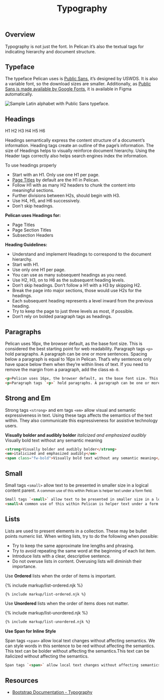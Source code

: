 ﻿---
title: Typography
summary: Guidelines for presenting textual information.
tags: typography, font, typeface
layout: guide
eleventyNavigation:
  key: Typography
  parent: Foundation
  order: 8
  excerpt: Guidelines for presenting textual information.
  img: /img/illustrations/illus-typography.svg
---

## Overview

Typography is not just the font. In Pelican it’s also the textual tags for indicating hierarchy and document structure.

## Typeface

The typeface Pelican uses is <a href="https://public-sans.digital.gov/" target="_blank">Public Sans</a>, it’s designed by USWDS. It is also a variable font, so the download sizes are smaller. Additionally, as <a href="https://fonts.google.com/specimen/Public+Sans" target="_blank">Public Sans is made available by Google Fonts</a>, it is available in Figma automatically.

<div class="row mb-12">
  <div class="col-12">
    <img alt="Sample Latin alphabet with Public Sans typeface." class="img-fluid" src="/img/illustrations/typography-typeface.svg">
  </div>
</div>

## Headings

<p>
  <span class="h1">H1</span> <span class="h2">H2</span> <span class="h3">H3</span> <span class="h4">H4</span> <span class="h5">H5</span> <span class="h6">H6</span>
</p>

Headings semantically express the content structure of a document’s information. Heading tags create an outline of the page’s information. The size of Headings helps to visually reinforce document hierarchy. Using the Header tags correctly also helps search engines index the information.

To use headings properly

- Start with an H1. Only use one H1 per page.
- [Page Titles](/components/page-title/) by default are the H1 in Pelican.
- Follow H1 with as many H2 headers to chunk the content into meaningful sections.
- Further divisions between H2s, should begin with H3.
- Use H4, H5, and H6 successively.
- Don’t skip headings.

**Pelican uses Headings for:**

- Page Titles
- Page Section Titles
- Subsection Headers

**Heading Guidelines:**

- Understand and implement Headings to correspond to the document hierarchy.
- Start with H1. 
- Use only one H1 per page.
- You can use as many subsequent headings as you need.
- Use H2, H3, on to H6 as the subsequent heading levels.
- Don’t skip headings. Don’t follow a H1 with a H3 by skipping H2.
- Break the page into major sections, those would use H2s for the headings.
- Each subsequent heading represents a level inward from the previous heading.
- Try to keep the page to just three levels as most, if possible.
- Don’t rely on bolded paragraph tags as headings.

## Paragraphs

Pelican uses 16px, the browser default, as the base font size. This is considered the best starting point for web readability. Paragraph tags `<p>` hold paragraphs. A paragraph can be one or more sentences. Spacing below a paragraph is equal to 16px in Pelican. That’s why sentences only have space below them when they’re within  lines of text. If you need to remove the margin from a paragraph, add the class `mb-0`.

```html
<p>Pelican uses 16px, the browser default, as the base font size. This is considered the best starting point for web readability.</p>
<p>Paragraph tags `<p>` hold paragraphs. A paragraph can be one or more sentences. Spacing below a paragraph is equal to 16px in Pelican. That’s why sentences only have space below them when they’re not within other lines of text. If you need to remove the margin from a paragraph, add the class `mb-0`.</p>
```
## Strong and Em

Strong tags `<strong>` and em tags `<em>` allow visual and semantic expressiveness in text. Using these tags affects the semantics of the text within. They also communicate this expressiveness for assistive technology users. 

<strong>Visually bolder and audibly bolder</strong>
<em>italicized and emphasized audibly</em>
<span class="fw-bold">Visually bold text without any semantic meaning</span>

```html
<strong>Visually bolder and audibly bolder</strong>
<em>italicized and emphasized audibly</em>
<span class="fw-bold">Visually bold text without any semantic meaning</span>
```

## Small

Small tags `<small>` allow text to be presented in smaller size in a logical content parent. 
<small>A common use of this within Pelican is helper text under a form field.</small>

```html
Small tags `<small>` allow text to be presented in smaller size in a logical content parent. 
<small>A common use of this within Pelican is helper text under a form field.</small>
```

## Lists

Lists are used to present elements in a collection. These may be bullet points numeric list. When writing lists, try to do the following when possible:

* Try to keep the same approximate line lengths and phrasing.
* Try to avoid repeating the same word at the beginning of each list item.
* Introduce lists with a clear, descriptive sentence.
* Do not overuse lists in content. Overusing lists will diminish their importance.

Use **Ordered** lists when the order of items is important.

{% include markup/list-ordered.njk %}

``` html
{% include markup/list-ordered.njk %}
```

Use **Unordered** lists when the order of items does not matter.

{% include markup/list-unordered.njk %}

``` html
{% include markup/list-unordered.njk %}
```

**Use Span for Inline Style**

Span tags `<span>` allow local text changes without affecting semantics. We can style <span class="text-danger">words in this sentence to be red</span> without affecting the semantics. This text can be <span class="fw-bold">bolder</span> without affecting the semantics.This text can be <span class="fst-italic">italicized</span> without affecting the semantics. 

```html
Span tags `<span>` allow local text changes without affecting semantics. We can style <span class="text-danger">words in this sentence to be red</span> without affecting the semantics. This text can be <span class="fw-bold">bolder</span> without affecting the semantics.This text can be <span class="fst-italic">italicized</span> without affecting the semantics. 
```

## Resources

* <a href="https://getbootstrap.com/docs/5.1/content/typography/" target="_blank">Bootstrap Documentation - Typography</a>

